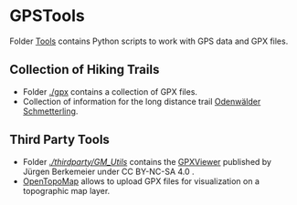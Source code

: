 # GPSTools

Folder [Tools](./tools) contains Python scripts to work with GPS data and GPX files.

## Collection of Hiking Trails

* Folder [./gpx]( https://github.com/OMerkel/GPSTools/tree/main/gpx ) contains a collection of GPX files.
* Collection of information for the long distance trail [Odenwälder Schmetterling]( https://omerkel.github.io/GPSTools/gpx/Odenwald/Odenwald-Schmetterling/ ).

## Third Party Tools

* Folder _[./thirdparty/GM_Utils]( thirdparty/GM_Utils/ )_ contains the [GPXViewer]( https://www.j-berkemeier.de/GPXViewer/ ) published by Jürgen Berkemeier under CC BY-NC-SA 4.0 .
* [OpenTopoMap](https://opentopomap.org/) allows to upload GPX files for visualization on a topographic map layer.

